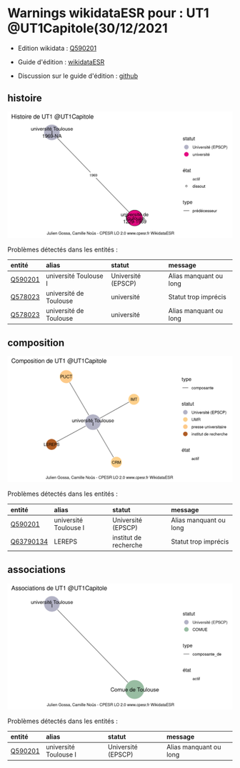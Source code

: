Warnings wikidataESR pour : UT1 @UT1Capitole(30/12/2021
================

- Edition wikidata : [Q590201](https://www.wikidata.org/wiki/Q590201)
- Guide d'édition : [wikidataESR](https://github.com/cpesr/wikidataESR/)

- Discussion sur le guide d'édition : [github](https://github.com/cpesr/wikidataESR/issues)



## histoire 

![Graphique non généré](Q590201-histoire.png) 

Problèmes détectés dans les entités :

|entité                                           |alias                  |statut             |message                |
|:------------------------------------------------|:----------------------|:------------------|:----------------------|
|[Q590201](https://www.wikidata.org/wiki/Q590201) |université Toulouse I  |Université (EPSCP) |Alias manquant ou long |
|[Q578023](https://www.wikidata.org/wiki/Q578023) |université de Toulouse |université         |Statut trop imprécis   |
|[Q578023](https://www.wikidata.org/wiki/Q578023) |université de Toulouse |université         |Alias manquant ou long |

 



## composition 

![Graphique non généré](Q590201-composition.png) 

Problèmes détectés dans les entités :

|entité                                               |alias                 |statut                |message                |
|:----------------------------------------------------|:---------------------|:---------------------|:----------------------|
|[Q590201](https://www.wikidata.org/wiki/Q590201)     |université Toulouse I |Université (EPSCP)    |Alias manquant ou long |
|[Q63790134](https://www.wikidata.org/wiki/Q63790134) |LEREPS                |institut de recherche |Statut trop imprécis   |

 



## associations 

![Graphique non généré](Q590201-associations.png) 

Problèmes détectés dans les entités :

|entité                                           |alias                 |statut             |message                |
|:------------------------------------------------|:---------------------|:------------------|:----------------------|
|[Q590201](https://www.wikidata.org/wiki/Q590201) |université Toulouse I |Université (EPSCP) |Alias manquant ou long |

 

